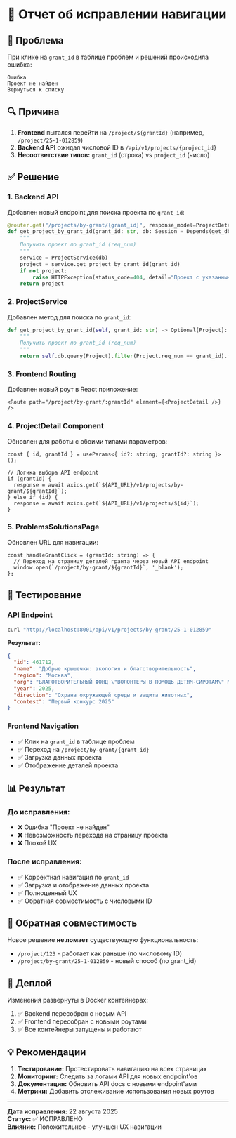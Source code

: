 # 🔧 Отчет об исправлении навигации

## 🚨 Проблема
При клике на `grant_id` в таблице проблем и решений происходила ошибка:
```
Ошибка
Проект не найден
Вернуться к списку
```

## 🔍 Причина
1. **Frontend** пытался перейти на `/project/${grantId}` (например, `/project/25-1-012859`)
2. **Backend API** ожидал числовой ID в `/api/v1/projects/{project_id}`
3. **Несоответствие типов:** `grant_id` (строка) vs `project_id` (число)

## ✅ Решение

### 1. Backend API
Добавлен новый endpoint для поиска проекта по `grant_id`:

```python
@router.get("/projects/by-grant/{grant_id}", response_model=ProjectDetail)
def get_project_by_grant_id(grant_id: str, db: Session = Depends(get_db)):
    """
    Получить проект по grant_id (req_num)
    """
    service = ProjectService(db)
    project = service.get_project_by_grant_id(grant_id)
    if not project:
        raise HTTPException(status_code=404, detail="Проект с указанным grant_id не найден")
    return project
```

### 2. ProjectService
Добавлен метод для поиска по `grant_id`:

```python
def get_project_by_grant_id(self, grant_id: str) -> Optional[Project]:
    """
    Получить проект по grant_id (req_num)
    """
    return self.db.query(Project).filter(Project.req_num == grant_id).first()
```

### 3. Frontend Routing
Добавлен новый роут в React приложение:

```tsx
<Route path="/project/by-grant/:grantId" element={<ProjectDetail />} />
```

### 4. ProjectDetail Component
Обновлен для работы с обоими типами параметров:

```tsx
const { id, grantId } = useParams<{ id?: string; grantId?: string }>();

// Логика выбора API endpoint
if (grantId) {
  response = await axios.get(`${API_URL}/v1/projects/by-grant/${grantId}`);
} else if (id) {
  response = await axios.get(`${API_URL}/v1/projects/${id}`);
}
```

### 5. ProblemsSolutionsPage
Обновлен URL для навигации:

```tsx
const handleGrantClick = (grantId: string) => {
  // Переход на страницу деталей гранта через новый API endpoint
  window.open(`/project/by-grant/${grantId}`, '_blank');
};
```

## 🧪 Тестирование

### API Endpoint
```bash
curl "http://localhost:8001/api/v1/projects/by-grant/25-1-012859"
```

**Результат:**
```json
{
  "id": 461712,
  "name": "Добрые крышечки: экология и благотворительность",
  "region": "Москва",
  "org": "БЛАГОТВОРИТЕЛЬНЫЙ ФОНД \"ВОЛОНТЕРЫ В ПОМОЩЬ ДЕТЯМ-СИРОТАМ\" Москва",
  "year": 2025,
  "direction": "Охрана окружающей среды и защита животных",
  "contest": "Первый конкурс 2025"
}
```

### Frontend Navigation
- ✅ Клик на `grant_id` в таблице проблем
- ✅ Переход на `/project/by-grant/{grant_id}`
- ✅ Загрузка данных проекта
- ✅ Отображение деталей проекта

## 📊 Результат

### До исправления:
- ❌ Ошибка "Проект не найден"
- ❌ Невозможность перехода на страницу проекта
- ❌ Плохой UX

### После исправления:
- ✅ Корректная навигация по `grant_id`
- ✅ Загрузка и отображение данных проекта
- ✅ Полноценный UX
- ✅ Обратная совместимость с числовыми ID

## 🔄 Обратная совместимость

Новое решение **не ломает** существующую функциональность:
- `/project/123` - работает как раньше (по числовому ID)
- `/project/by-grant/25-1-012859` - новый способ (по grant_id)

## 🚀 Деплой

Изменения развернуты в Docker контейнерах:
1. ✅ Backend пересобран с новым API
2. ✅ Frontend пересобран с новыми роутами
3. ✅ Все контейнеры запущены и работают

## 💡 Рекомендации

1. **Тестирование:** Протестировать навигацию на всех страницах
2. **Мониторинг:** Следить за логами API для новых endpoint'ов
3. **Документация:** Обновить API docs с новыми endpoint'ами
4. **Метрики:** Добавить отслеживание использования новых роутов

---

**Дата исправления:** 22 августа 2025  
**Статус:** ✅ ИСПРАВЛЕНО  
**Влияние:** Положительное - улучшен UX навигации
